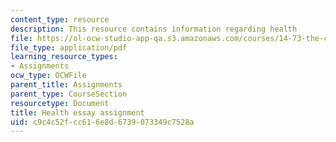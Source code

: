 ```yaml
---
content_type: resource
description: This resource contains information regarding health
file: https://ol-ocw-studio-app-qa.s3.amazonaws.com/courses/14-73-the-challenge-of-world-poverty-spring-2011/c9c4c52fcc616e8d6739073349c7528a_MIT14_73S11_health.pdf
file_type: application/pdf
learning_resource_types:
- Assignments
ocw_type: OCWFile
parent_title: Assignments
parent_type: CourseSection
resourcetype: Document
title: Health essay assignment
uid: c9c4c52f-cc61-6e8d-6739-073349c7528a
---
```

